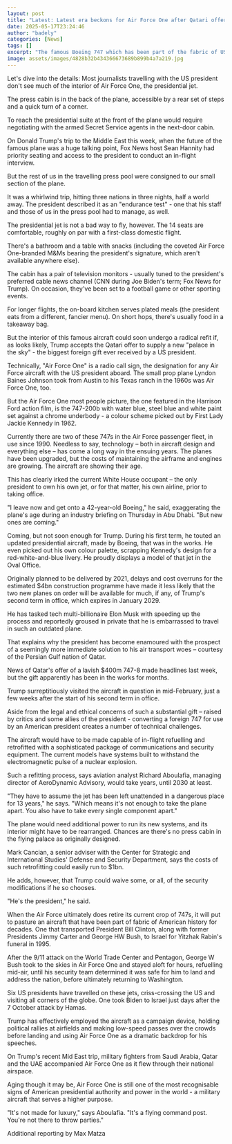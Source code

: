 ```yaml
---
layout: post
title: "Latest: Latest era beckons for Air Force One after Qatari offer - but what's it like inside?"
date: 2025-05-17T23:24:46
author: "badely"
categories: [News]
tags: []
excerpt: "The famous Boeing 747 which has been part of the fabric of US history for decades could soon be supplied by Qatar."
image: assets/images/4828b32b434366673689b899b4a7a219.jpg
---
```


Let's dive into the details: Most journalists travelling with the US president don't see much of the interior of Air Force One, the presidential jet. 

The press cabin is in the back of the plane, accessible by a rear set of steps and a quick turn of a corner.

To reach the presidential suite at the front of the plane would require negotiating with the armed Secret Service agents in the next-door cabin.

On Donald Trump's trip to the Middle East this week, when the future of the famous plane was a huge talking point, Fox News host Sean Hannity had priority seating and access to the president to conduct an in-flight interview. 

But the rest of us in the travelling press pool were consigned to our small section of the plane.

It was a whirlwind trip, hitting three nations in three nights, half a world away. The president described it as an "endurance test" - one that his staff and those of us in the press pool had to manage, as well.

The presidential jet is not a bad way to fly, however. The 14 seats are comfortable, roughly on par with a first-class domestic flight. 

There's a bathroom and a table with snacks (including the coveted Air Force One-branded M&Ms bearing the president's signature, which aren't available anywhere else).

The cabin has a pair of television monitors - usually tuned to the president's preferred cable news channel (CNN during Joe Biden's term; Fox News for Trump). On occasion, they've been set to a football game or other sporting events.

For longer flights, the on-board kitchen serves plated meals (the president eats from a different, fancier menu). On short hops, there's usually food in a takeaway bag.

But the interior of this famous aircraft could soon undergo a radical refit if, as looks likely, Trump accepts the Qatari offer to supply a new "palace in the sky" - the biggest foreign gift ever received by a US president.

Technically, "Air Force One" is a radio call sign, the designation for any Air Force aircraft with the US president aboard. The small prop plane Lyndon Baines Johnson took from Austin to his Texas ranch in the 1960s was Air Force One, too.

But the Air Force One most people picture, the one featured in the Harrison Ford action film, is the 747-200b with water blue, steel blue and white paint set against a chrome underbody - a colour scheme picked out by First Lady Jackie Kennedy in 1962.

Currently there are two of these 747s in the Air Force passenger fleet, in use since 1990. Needless to say, technology – both in aircraft design and everything else – has come a long way in the ensuing years. The planes have been upgraded, but the costs of maintaining the airframe and engines are growing. The aircraft are showing their age.

This has clearly irked the current White House occupant – the only president to own his own jet, or for that matter, his own airline, prior to taking office.

"I leave now and get onto a 42-year-old Boeing," he said, exaggerating the plane's age during an industry briefing on Thursday in Abu Dhabi. "But new ones are coming."

Coming, but not soon enough for Trump. During his first term, he touted an updated presidential aircraft, made by Boeing, that was in the works. He even picked out his own colour palette, scrapping Kennedy's design for a red-white-and-blue livery. He proudly displays a model of that jet in the Oval Office.

Originally planned to be delivered by 2021, delays and cost overruns for the estimated $4bn construction programme have made it less likely that the two new planes on order will be available for much, if any, of Trump's second term in office, which expires in January 2029. 

He has tasked tech multi-billionaire Elon Musk with speeding up the process and reportedly groused in private that he is embarrassed to travel in such an outdated plane.

That explains why the president has become enamoured with the prospect of a seemingly more immediate solution to his air transport woes – courtesy of the Persian Gulf nation of Qatar.

News of Qatar's offer of a lavish $400m 747-8 made headlines last week, but the gift apparently has been in the works for months. 

Trump surreptitiously visited the aircraft in question in mid-February, just a few weeks after the start of his second term in office.

Aside from the legal and ethical concerns of such a substantial gift – raised by critics and some allies of the president - converting a foreign 747 for use by an American president creates a number of technical challenges. 

The aircraft would have to be made capable of in-flight refuelling and retrofitted with a sophisticated package of communications and security equipment. The current models have systems built to withstand the electromagnetic pulse of a nuclear explosion.

Such a refitting process, says aviation analyst Richard Aboulafia, managing director of AeroDynamic Advisory, would take years, until 2030 at least.

"They have to assume the jet has been left unattended in a dangerous place for 13 years," he says. "Which means it's not enough to take the plane apart. You also have to take every single component apart."

The plane would need additional power to run its new systems, and its interior might have to be rearranged. Chances are there's no press cabin in the flying palace as originally designed.

Mark Cancian, a senior adviser with the Center for Strategic and International Studies' Defense and Security Department, says the costs of such retrofitting could easily run to $1bn.

He adds, however, that Trump could waive some, or all, of the security modifications if he so chooses.

"He's the president," he said.

When the Air Force ultimately does retire its current crop of 747s, it will put to pasture an aircraft that have been part of fabric of American history for decades. One that transported President Bill Clinton, along with former Presidents Jimmy Carter and George HW Bush, to Israel for Yitzhak Rabin's funeral in 1995.

After the 9/11 attack on the World Trade Center and Pentagon, George W Bush took to the skies in Air Force One and stayed aloft for hours, refuelling mid-air, until his security team determined it was safe for him to land and address the nation, before ultimately returning to Washington.

Six US presidents have travelled on these jets, criss-crossing the US and visiting all corners of the globe. One took Biden to Israel just days after the 7 October attack by Hamas.

Trump has effectively employed the aircraft as a campaign device, holding political rallies at airfields and making low-speed passes over the crowds before landing and using Air Force One as a dramatic backdrop for his speeches.

On Trump's recent Mid East trip, military fighters from Saudi Arabia, Qatar and the UAE accompanied Air Force One as it flew through their national airspace.

Aging though it may be, Air Force One is still one of the most recognisable signs of American presidential authority and power in the world - a military aircraft that serves a higher purpose.

"It's not made for luxury," says Aboulafia. "It's a flying command post. You're not there to throw parties."

Additional reporting by Max Matza

